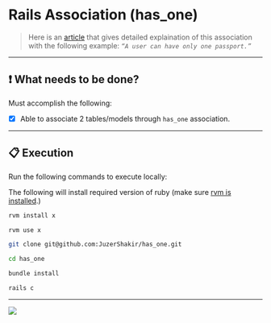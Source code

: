 # Rails Association (has_one)

> Here is an [article](https://medium.com/nerd-for-tech/rails-association-part-1-865c1373fb22#cc55) that gives detailed explaination of this association with the following example: *`“A user can have only one passport.”`*

----

## ❗ What needs to be done?
Must accomplish the following:
- [x] Able to associate 2 tables/models through `has_one` association.
----


## 📋 Execution

Run the following commands to execute locally:

The following will install required version of ruby (make sure [rvm is installed](https://rvm.io/rvm/install).)
```bash
rvm install x
```
```bash
rvm use x
```
```bash
git clone git@github.com:JuzerShakir/has_one.git
```
```bash
cd has_one
```
```bash
bundle install
```
```bash
rails c
```

-----

![](https://visitor-badge-reloaded.herokuapp.com/badge?page_id=juzershakir.has_many&color=000000&lcolor=000000&style=for-the-badge&logo=Github)

